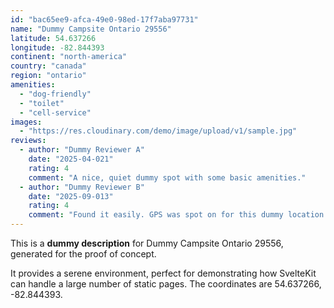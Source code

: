 ```yaml
---
id: "bac65ee9-afca-49e0-98ed-17f7aba97731"
name: "Dummy Campsite Ontario 29556"
latitude: 54.637266
longitude: -82.844393
continent: "north-america"
country: "canada"
region: "ontario"
amenities:
  - "dog-friendly"
  - "toilet"
  - "cell-service"
images:
  - "https://res.cloudinary.com/demo/image/upload/v1/sample.jpg"
reviews:
  - author: "Dummy Reviewer A"
    date: "2025-04-021"
    rating: 4
    comment: "A nice, quiet dummy spot with some basic amenities."
  - author: "Dummy Reviewer B"
    date: "2025-09-013"
    rating: 4
    comment: "Found it easily. GPS was spot on for this dummy location."
---
```


This is a **dummy description** for Dummy Campsite Ontario 29556, generated for the proof of concept.

It provides a serene environment, perfect for demonstrating how SvelteKit can handle a large number of static pages. The coordinates are 54.637266, -82.844393.
